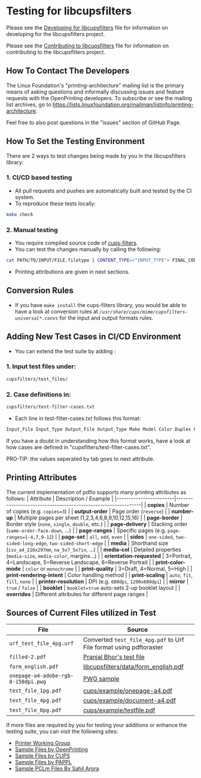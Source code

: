 Testing for libcupsfilters
=============================

Please see the [Developing for libcupsfilters](DEVELOPING.md) file for
information on developing for the libcupsfilters project.

Please see the [Contributing to libcupsfilters](CONTRIBUTING.md) file for
information on contributing to the libcupsfilters project.

How To Contact The Developers
-----------------------------

The Linux Foundation's "printing-architecture" mailing list is the primary means
of asking questions and informally discussing issues and feature requests with
the OpenPrinting developers.  To subscribe or see the mailing list archives, go
to <https://lists.linuxfoundation.org/mailman/listinfo/printing-architecture>.

Feel free to also post questions in the "issues" section of GitHub Page.

How To Set the Testing Environment
----------------------------------

There are 2 ways to test changes being made by you in the libcupsfilters library:

### 1. CI/CD based testing
- All pull requests and pushes are automatically built and tested by the CI system.  
- To reproduce these tests locally:

```bash
make check
```

### 2. Manual testing
- You require compiled source code of [cups-filters](https://github.com/OpenPrinting/cups-filters).
- You can test the changes manually by calling the following:
```bash
cat PATH/TO/INPUT/FILE.filetype | CONTENT_TYPE=<"INPUT_TYPE"> FINAL_CONTENT_TYPE=<"OUTPUT_TYPE"> LD_LIBRARY_PATH=.libs PATH/TO/cups-filters/pdftopdf 1 1 1 1 'PRINTING ATTRIBUTIONS' > PATH/TO/OUTPUT/FILE.filetype
```
- Printing attributions are given in next sections.

Conversion Rules
----------------

- If you have `make install` the cups-filters library, you would be able to have a look at conversion rules at *`/usr/share/cups/mime/cupsfilters-universal*.convs`* for the input and output formats rules.

Adding New Test Cases in CI/CD Environment
------------------------------------------

- You can extend the test suite by adding :

### 1. Input test files under:
```bash
cupsfilters/test_files/
```

### 2. Case definitions in:
```bash
cupsfilters/test-filter-cases.txt
```

- Each line in test-filter-cases.txt follows this format:
```bash
Input_File Input_Type Output_File Output_Type Make Model Color Duplex Formats Job-Id: random number User: randome name Title: randome title Copies: range between 1 to 20 Options
```
If you have a doubt in understanding how this format works, have a look at how cases are defined in "cupsfilters/test-filter-cases.txt". 

PRO-TIP: the values seperated by tab goes to next attribute.

Printing Attributes
-------------------

The current implementation of pdfio supports many printing attributes as follows:
| Attribute              | Description / Example                                         |
|------------------------|---------------------------------------------------------------|
| **copies**             | Number of copies (e.g. `copies=3`)                            |
| **output-order**       | Page order (`reverse`)                                        |
| **number-up**          | Multiple pages per sheet (1,2,3,4,6,8,9,10,12,15,16)          |
| **page-border**        | Border style (`none`, `single`, `double`, etc.)               |
| **page-delivery**      | Stacking order (`same-order-face-down`, …)                    |
| **page-ranges**        | Specific pages (e.g. `page-ranges=1-4,7,9-12`)                |
| **page-set**           | `all`, `odd`, `even`                                         |
| **sides**              | `one-sided`, `two-sided-long-edge`, `two-sided-short-edge`   |
| **media**              | Shorthand size (`iso_a4_210x297mm`, `na_5x7_5x7in`, …)        |
| **media-col**          | Detailed properties (`media-size`, `media-color`, margins…)  |
| **orientation-requested** | 3=Portrait, 4=Landscape, 5=Reverse Landscape, 6=Reverse Portrait |
| **print-color-mode**   | `color` or `monochrome`                                      |
| **print-quality**      | 3=Draft, 4=Normal, 5=High                                    |
| **print-rendering-intent** | Color handling method                                    |
| **print-scaling**      | `auto`, `fit`, `fill`, `none`                                |
| **printer-resolution** | DPI (e.g. `600dpi`, `1200x600dpi`)                           |
| **mirror**             | `true` / `false`                                             |
| **booklet**            | `booklet=true` auto-sets 2-up booklet layout                 |
| **overrides**          | Different attributes for different page ranges               |

Sources of Current Files utilized in Test
-----------------------------------------

| File                               | Source |
|------------------------------------|--------|
| `urf_test_file_4pg.urf`            | Converted `test_file_4pg.pdf` to Urf File format using pdftoraster   |
| `filled-2.pdf`                     | [Pranjal Bhor's test file](https://github.com/psmlbhor/PDF_flattening/blob/master/filled.pdf)   |
| `form_english.pdf`                 | [libcupsfilters/data/form_english.pdf](https://github.com/OpenPrinting/libcupsfilters/blob/master/data/form_english.pdf)   |
| `onepage-a4-adobe-rgb-8-150dpi.pwg`| [PWG sample](https://ftp.pwg.org/pub/pwg/ipp/examples/) |
| `test_file_1pg.pdf`                | [cups/example/onepage-a4.pdf](https://github.com/OpenPrinting/cups/blob/master/examples/onepage-a4.pdf)|
| `test_file_4pg.pdf`                | [cups/example/document-a4.pdf](https://github.com/OpenPrinting/cups/blob/master/examples/document-a4.pdf)   |
| `test_file_8pg.pdf`                | [cups/example/testfile.pdf](https://github.com/OpenPrinting/cups/blob/master/examples/testfile.pdf)  |


If more files are required by you for testing your additions or enhance the testing suite, you can visit the following sites:
- [Printer Working Group](https://www.pwg.org/)
- [Sample Files by OpenPrinting](https://github.com/OpenPrinting/sample-files)
- [Sample Files by CUPS](https://github.com/OpenPrinting/cups/tree/master/examples)
- [Sample Files by PAPPL](https://github.com/michaelrsweet/pappl/tree/master/testsuite)
- [Sample PCLm Files By Sahil Arora](https://github.com/sahilarora535/raster-to-pclm)
